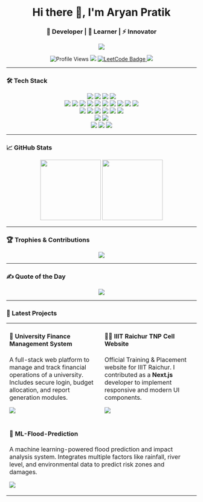 <h1 align="center">Hi there 👋, I'm Aryan Pratik</h1>
<h3 align="center">🚀 Developer | 🌱 Learner | ⚡ Innovator</h3>

<p align="center">
  <img src="https://readme-typing-svg.herokuapp.com/?lines=Code.%20Create.%20Collaborate.;Crafting%20cool%20projects%20every%20day!&center=true&width=500&height=50">
</p>


<p align="center">
  <img src="https://komarev.com/ghpvc/?username=aryanpratik11&label=Profile%20views&color=0e75b6&style=flat" alt="Profile Views" />
  <a href="https://www.linkedin.com/in/aryanpratik11/"><img src="https://img.shields.io/badge/-LinkedIn-blue?style=flat-square&logo=Linkedin&logoColor=white"/></a>
  <a href="https://leetcode.com/aryanpratik11/" target="_blank">
    <img src="https://img.shields.io/badge/-LeetCode-FFA116?style=flat-square&logo=LeetCode&logoColor=black" alt="LeetCode Badge"/>
  </a>
  <a href="mailto:aryanpratik11@gmail.com"><img src="https://img.shields.io/badge/-Email-c14438?style=flat-square&logo=Gmail&logoColor=white"/></a>
</p>

---

### 🛠️ Tech Stack
<p align="center"> <!-- Programming Languages --> <img src="https://img.shields.io/badge/C++-00599C?style=for-the-badge&logo=c%2B%2B&logoColor=white"/> <img src="https://img.shields.io/badge/C-00599C?style=for-the-badge&logo=c&logoColor=white"/> <img src="https://img.shields.io/badge/Python-3776AB?style=for-the-badge&logo=python&logoColor=white"/> <img src="https://img.shields.io/badge/JavaScript-F7DF1E?style=for-the-badge&logo=javascript&logoColor=black"/> <br/> <!-- Web Development --> <img src="https://img.shields.io/badge/HTML5-E34F26?style=for-the-badge&logo=html5&logoColor=white"/> <img src="https://img.shields.io/badge/CSS3-1572B6?style=for-the-badge&logo=css3&logoColor=white"/> <img src="https://img.shields.io/badge/Bootstrap-7952B3?style=for-the-badge&logo=bootstrap&logoColor=white"/> <img src="https://img.shields.io/badge/jQuery-0769AD?style=for-the-badge&logo=jquery&logoColor=white"/> <img src="https://img.shields.io/badge/Node.js-339933?style=for-the-badge&logo=nodedotjs&logoColor=white"/> <img src="https://img.shields.io/badge/Express.js-000000?style=for-the-badge&logo=express&logoColor=white"/> <img src="https://img.shields.io/badge/React-61DAFB?style=for-the-badge&logo=react&logoColor=black"/> <img src="https://img.shields.io/badge/Next.js-000000?style=for-the-badge&logo=nextdotjs&logoColor=white"/> <img src="https://img.shields.io/badge/SQL-4479A1?style=for-the-badge&logo=postgresql&logoColor=white"/> <img src="https://img.shields.io/badge/PostgreSQL-336791?style=for-the-badge&logo=postgresql&logoColor=white"/> <br/> <!-- ML / DS Tools --> <img src="https://img.shields.io/badge/Pandas-150458?style=for-the-badge&logo=pandas&logoColor=white"/> <img src="https://img.shields.io/badge/Numpy-013243?style=for-the-badge&logo=numpy&logoColor=white"/> <img src="https://img.shields.io/badge/TensorFlow-FF6F00?style=for-the-badge&logo=tensorflow&logoColor=white"/> <img src="https://img.shields.io/badge/Scikit--Learn-F7931E?style=for-the-badge&logo=scikit-learn&logoColor=white"/> <img src="https://img.shields.io/badge/PyTorch-EE4C2C?style=for-the-badge&logo=pytorch&logoColor=white"/> <img src="https://img.shields.io/badge/Matplotlib-11557C?style=for-the-badge&logo=matplotlib&logoColor=white"/> <br/> <!-- Tools --> <img src="https://img.shields.io/badge/Git-F05032?style=for-the-badge&logo=git&logoColor=white"/> <img src="https://img.shields.io/badge/GitHub-181717?style=for-the-badge&logo=github&logoColor=white"/> <br/> <!-- Concepts --> <img src="https://img.shields.io/badge/Data Structures & Algorithms-323330?style=for-the-badge&logo=codeforces&logoColor=white"/> <img src="https://img.shields.io/badge/OOPs-00599C?style=for-the-badge"/> <img src="https://img.shields.io/badge/DBMS-4479A1?style=for-the-badge"/> </p>

---

### 📈 GitHub Stats
<p align="center">
  <img src="https://github-readme-stats.vercel.app/api?username=aryanpratik11&show_icons=true&theme=radical" height="160"/>
  <img src="https://github-readme-streak-stats.herokuapp.com?user=aryanpratik11&theme=radical" height="160"/>
</p>

---

### 🏆 Trophies & Contributions
<p align="center">
  <img src="https://github-profile-trophy.vercel.app/?username=aryanpratik11&theme=algolia&margin-w=15" />
</p>

---

### ✍️ Quote of the Day
<p align="center">
  <img src="https://quotes-github-readme.vercel.app/api?type=horizontal&theme=tokyonight" />
</p>

---

### 🔗 Latest Projects
<table> <tr> <td width="50%"> <h4>💸 University Finance Management System</h4> <p> A full-stack web platform to manage and track financial operations of a university. Includes secure login, budget allocation, and report generation modules. </p> <p> <a href="https://github.com/aryanpratik11/university-finance-management-system.git"> <img src="https://img.shields.io/badge/Repository-View-blue?style=flat-square&logo=github" /> </a> </p> </td> <td width="50%"> <h4>🧑‍💼 IIIT Raichur TNP Cell Website</h4> <p> Official Training & Placement website for IIIT Raichur. I contributed as a <strong>Next.js</strong> developer to implement responsive and modern UI components. </p> <p> <a href="https://github.com/mrGupta04/IIITR-placement-website.git"> <img src="https://img.shields.io/badge/Repository-View-blue?style=flat-square&logo=github" /> </a> </p> </td> </tr> <tr> <td colspan="2"> <h4>🌊 ML-Flood-Prediction</h4> <p> A machine learning-powered flood prediction and impact analysis system. Integrates multiple factors like rainfall, river level, and environmental data to predict risk zones and damages. </p> <p> <a href="https://github.com/aryanpratik11/ML-Flood-Prediction.git"> <img src="https://img.shields.io/badge/Repository-View-blue?style=flat-square&logo=github" /> </a> </p> </td> </tr> </table>
